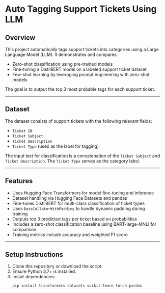# Auto Tagging Support Tickets Using LLM

## Overview
This project automatically tags support tickets into categories using a Large Language Model (LLM). It demonstrates and compares:

- Zero-shot classification using pre-trained models
- Fine-tuning a DistilBERT model on a labeled support ticket dataset
- Few-shot learning by leveraging prompt engineering with zero-shot models

The goal is to output the top 3 most probable tags for each support ticket.

---

## Dataset
The dataset consists of support tickets with the following relevant fields:

- `Ticket ID`
- `Ticket Subject`
- `Ticket Description`
- `Ticket Type` (used as the label for tagging)

The input text for classification is a concatenation of the `Ticket Subject` and `Ticket Description`. The `Ticket Type` serves as the category label.

---

## Features
- Uses Hugging Face Transformers for model fine-tuning and inference
- Dataset handling via Hugging Face Datasets and pandas
- Fine-tunes DistilBERT for multi-class classification of ticket types
- Uses `DataCollatorWithPadding` to handle dynamic padding during training
- Outputs top 3 predicted tags per ticket based on probabilities
- Includes a zero-shot classification baseline using BART-large-MNLI for comparison
- Training metrics include accuracy and weighted F1 score

---

## Setup Instructions

1. Clone this repository or download the script.
2. Ensure Python 3.7+ is installed.
3. Install dependencies:
   ```bash
   pip install transformers datasets scikit-learn torch pandas
